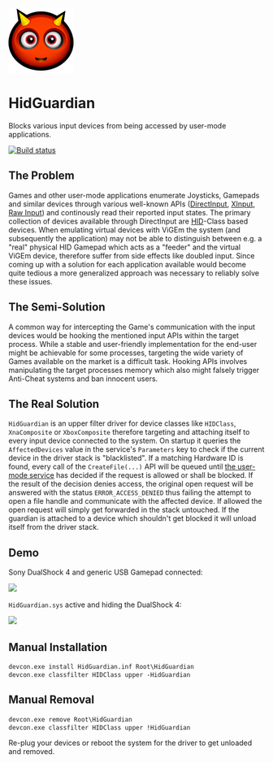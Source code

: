 ![](devil.png)

# HidGuardian
Blocks various input devices from being accessed by user-mode applications.

[![Build status](https://ci.appveyor.com/api/projects/status/6i1f715tm961idmg/branch/master?svg=true)](https://ci.appveyor.com/project/nefarius/hidguardian/branch/master)

## The Problem
Games and other user-mode applications enumerate Joysticks, Gamepads and similar devices through various well-known APIs ([DirectInput](https://msdn.microsoft.com/en-us/library/windows/desktop/ee416842(v=vs.85).aspx), [XInput](https://msdn.microsoft.com/en-us/library/windows/desktop/hh405053(v=vs.85).aspx), [Raw Input](https://msdn.microsoft.com/en-us/library/windows/desktop/ms645536(v=vs.85).aspx)) and continously read their reported input states. The primary collection of devices available through DirectInput are [HID](https://en.wikipedia.org/wiki/Human_interface_device)-Class based devices. When emulating virtual devices with ViGEm the system (and subsequently the application) may not be able to distinguish between e.g. a "real" physical HID Gamepad which acts as a "feeder" and the virtual ViGEm device, therefore suffer from side effects like doubled input. Since coming up with a solution for each application available would become quite tedious a more generalized approach was necessary to reliably solve these issues.

## The Semi-Solution
A common way for intercepting the Game's communication with the input devices would be hooking the mentioned input APIs within the target process. While a stable and user-friendly implementation for the end-user might be achievable for some processes, targeting the wide variety of Games available on the market is a difficult task. Hooking APIs involves manipulating the target processes memory which also might falsely trigger Anti-Cheat systems and ban innocent users.

## The Real Solution
`HidGuardian` is an upper filter driver for device classes like `HIDClass`, `XnaComposite` or `XboxComposite` therefore targeting and attaching itself to every input device connected to the system. On startup it queries the `AffectedDevices` value in the service's `Parameters` key to check if the current device in the driver stack is "blacklisted". If a matching Hardware ID is found, every call of the `CreateFile(...)` API will be queued until [the user-mode service](../../../HidCerberus) has decided if the request is allowed or shall be blocked. If the result of the decision denies access, the original open request will be answered with the status `ERROR_ACCESS_DENIED` thus failing the attempt to open a file handle and communicate with the affected device. If allowed the open request will simply get forwarded in the stack untouched. If the guardian is attached to a device which shouldn't get blocked it will unload itself from the driver stack.

## Demo
Sony DualShock 4 and generic USB Gamepad connected:

![](https://lh3.googleusercontent.com/-VKcvDa-Ejms/WnB7HxOBG0I/AAAAAAAAAzc/dvFV_Qtycf8_bH7MYKwHln6ecKt8wmhHgCHMYCw/s0/11.19.2016-19.33.png)

`HidGuardian.sys` active and hiding the DualShock 4:

![](https://lh3.googleusercontent.com/-6_EXN7RwMcM/WnB7NaxorHI/AAAAAAAAAzg/FDKOJVyn39cp3zcqY-B7kWmOEeAfherVQCHMYCw/s0/11.19.2016-19.28.png)

## Manual Installation
```
devcon.exe install HidGuardian.inf Root\HidGuardian
devcon.exe classfilter HIDClass upper -HidGuardian
```

## Manual Removal
```
devcon.exe remove Root\HidGuardian
devcon.exe classfilter HIDClass upper !HidGuardian
```
Re-plug your devices or reboot the system for the driver to get unloaded and removed.

